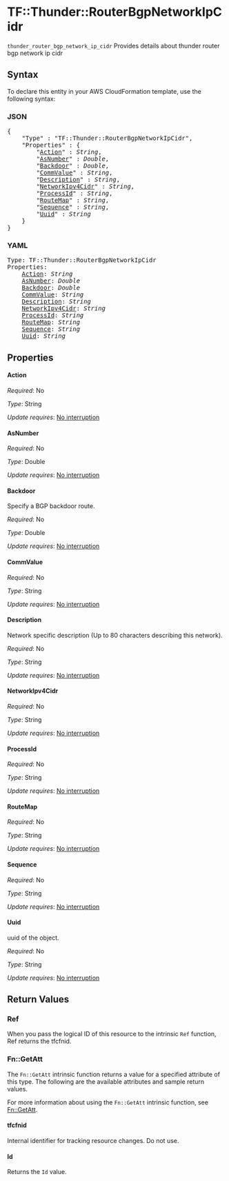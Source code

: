 # TF::Thunder::RouterBgpNetworkIpCidr

`thunder_router_bgp_network_ip_cidr` Provides details about thunder router bgp network ip cidr

## Syntax

To declare this entity in your AWS CloudFormation template, use the following syntax:

### JSON

<pre>
{
    "Type" : "TF::Thunder::RouterBgpNetworkIpCidr",
    "Properties" : {
        "<a href="#action" title="Action">Action</a>" : <i>String</i>,
        "<a href="#asnumber" title="AsNumber">AsNumber</a>" : <i>Double</i>,
        "<a href="#backdoor" title="Backdoor">Backdoor</a>" : <i>Double</i>,
        "<a href="#commvalue" title="CommValue">CommValue</a>" : <i>String</i>,
        "<a href="#description" title="Description">Description</a>" : <i>String</i>,
        "<a href="#networkipv4cidr" title="NetworkIpv4Cidr">NetworkIpv4Cidr</a>" : <i>String</i>,
        "<a href="#processid" title="ProcessId">ProcessId</a>" : <i>String</i>,
        "<a href="#routemap" title="RouteMap">RouteMap</a>" : <i>String</i>,
        "<a href="#sequence" title="Sequence">Sequence</a>" : <i>String</i>,
        "<a href="#uuid" title="Uuid">Uuid</a>" : <i>String</i>
    }
}
</pre>

### YAML

<pre>
Type: TF::Thunder::RouterBgpNetworkIpCidr
Properties:
    <a href="#action" title="Action">Action</a>: <i>String</i>
    <a href="#asnumber" title="AsNumber">AsNumber</a>: <i>Double</i>
    <a href="#backdoor" title="Backdoor">Backdoor</a>: <i>Double</i>
    <a href="#commvalue" title="CommValue">CommValue</a>: <i>String</i>
    <a href="#description" title="Description">Description</a>: <i>String</i>
    <a href="#networkipv4cidr" title="NetworkIpv4Cidr">NetworkIpv4Cidr</a>: <i>String</i>
    <a href="#processid" title="ProcessId">ProcessId</a>: <i>String</i>
    <a href="#routemap" title="RouteMap">RouteMap</a>: <i>String</i>
    <a href="#sequence" title="Sequence">Sequence</a>: <i>String</i>
    <a href="#uuid" title="Uuid">Uuid</a>: <i>String</i>
</pre>

## Properties

#### Action

_Required_: No

_Type_: String

_Update requires_: [No interruption](https://docs.aws.amazon.com/AWSCloudFormation/latest/UserGuide/using-cfn-updating-stacks-update-behaviors.html#update-no-interrupt)

#### AsNumber

_Required_: No

_Type_: Double

_Update requires_: [No interruption](https://docs.aws.amazon.com/AWSCloudFormation/latest/UserGuide/using-cfn-updating-stacks-update-behaviors.html#update-no-interrupt)

#### Backdoor

Specify a BGP backdoor route.

_Required_: No

_Type_: Double

_Update requires_: [No interruption](https://docs.aws.amazon.com/AWSCloudFormation/latest/UserGuide/using-cfn-updating-stacks-update-behaviors.html#update-no-interrupt)

#### CommValue

_Required_: No

_Type_: String

_Update requires_: [No interruption](https://docs.aws.amazon.com/AWSCloudFormation/latest/UserGuide/using-cfn-updating-stacks-update-behaviors.html#update-no-interrupt)

#### Description

Network specific description (Up to 80 characters describing this network).

_Required_: No

_Type_: String

_Update requires_: [No interruption](https://docs.aws.amazon.com/AWSCloudFormation/latest/UserGuide/using-cfn-updating-stacks-update-behaviors.html#update-no-interrupt)

#### NetworkIpv4Cidr

_Required_: No

_Type_: String

_Update requires_: [No interruption](https://docs.aws.amazon.com/AWSCloudFormation/latest/UserGuide/using-cfn-updating-stacks-update-behaviors.html#update-no-interrupt)

#### ProcessId

_Required_: No

_Type_: String

_Update requires_: [No interruption](https://docs.aws.amazon.com/AWSCloudFormation/latest/UserGuide/using-cfn-updating-stacks-update-behaviors.html#update-no-interrupt)

#### RouteMap

_Required_: No

_Type_: String

_Update requires_: [No interruption](https://docs.aws.amazon.com/AWSCloudFormation/latest/UserGuide/using-cfn-updating-stacks-update-behaviors.html#update-no-interrupt)

#### Sequence

_Required_: No

_Type_: String

_Update requires_: [No interruption](https://docs.aws.amazon.com/AWSCloudFormation/latest/UserGuide/using-cfn-updating-stacks-update-behaviors.html#update-no-interrupt)

#### Uuid

uuid of the object.

_Required_: No

_Type_: String

_Update requires_: [No interruption](https://docs.aws.amazon.com/AWSCloudFormation/latest/UserGuide/using-cfn-updating-stacks-update-behaviors.html#update-no-interrupt)

## Return Values

### Ref

When you pass the logical ID of this resource to the intrinsic `Ref` function, Ref returns the tfcfnid.

### Fn::GetAtt

The `Fn::GetAtt` intrinsic function returns a value for a specified attribute of this type. The following are the available attributes and sample return values.

For more information about using the `Fn::GetAtt` intrinsic function, see [Fn::GetAtt](https://docs.aws.amazon.com/AWSCloudFormation/latest/UserGuide/intrinsic-function-reference-getatt.html).

#### tfcfnid

Internal identifier for tracking resource changes. Do not use.

#### Id

Returns the <code>Id</code> value.

